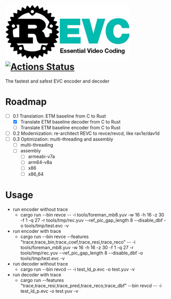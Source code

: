 # ![revc](doc/REVC.png) [![Actions Status](https://github.com/revcx/revc/workflows/revc/badge.svg?branch=master)](https://github.com/revcx/revc/actions) 

The fastest and safest EVC encoder and decoder

# Roadmap

- [ ] 0.1 Translation: ETM baseline from C to Rust
  - [x] Translate ETM baseline decoder from C to Rust
  - [ ] Translate ETM baseline encoder from C to Rust		 
- [ ] 0.2 Modernization: re-architect REVC to revce/revcd, like rav1e/dav1d
- [ ] 0.3 Optimization: multi-threading and assembly
  - [ ] multi-threading
  - [ ] assembly
    - [ ] armeabi-v7a
    - [ ] arm64-v8a
    - [ ] x86
    - [ ] x86_64

# Usage

* run encoder without trace
  * cargo run --bin revce -- -i tools/foreman_mb8.yuv -w 16 -h 16 -z 30 -f 1 -q 27 -r tools/tmp/rec.yuv --ref_pic_gap_length 8 --disable_dbf -o tools/tmp/test.evc -v
* run encoder with trace
  * cargo run --bin revce --features "trace,trace_bin,trace_coef,trace_resi,trace_reco" -- -i tools/foreman_mb8.yuv -w 16 -h 16 -z 30 -f 1 -q 27 -r tools/tmp/rec.yuv --ref_pic_gap_length 8 --disable_dbf -o tools/tmp/test.evc -v
* run decoder without trace
  * cargo run --bin revcd -- -i test_ld_p.evc -o test.yuv -v
* run decoder with trace
  * cargo run --features "trace,trace_resi,trace_pred,trace_reco,trace_dbf" --bin revcd -- -i test_ld_p.evc -o test.yuv -v


